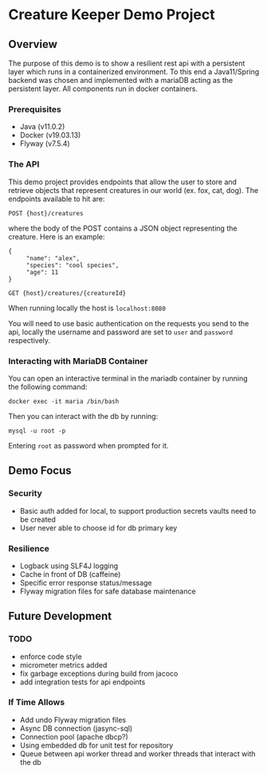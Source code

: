 # Creature Keeper Demo Project

## Overview

The purpose of this demo is to show a resilient rest api with a persistent layer which runs in a containerized 
environment.  To this end a Java11/Spring backend was chosen and implemented with a mariaDB acting as
the persistent layer.  All components run in docker containers.

### Prerequisites
* Java (v11.0.2)
* Docker (v19.03.13)
* Flyway (v7.5.4)

### The API

This demo project provides endpoints that allow the user to store and retrieve objects that represent
creatures in our world (ex. fox, cat, dog).  The endpoints available to hit are: 

`POST {host}/creatures`

where the body of the POST contains a JSON object representing the creature.  Here is an example:
```
{
     "name": "alex",
     "species": "cool species",
     "age": 11
}
```

`GET {host}/creatures/{creatureId}`

When running locally the host is `localhost:8080`

You will need to use basic authentication on the requests you send to the api, locally the username and
password are set to `user` and `password` respectively.

### Interacting with MariaDB Container
You can open an interactive terminal in the mariadb container by running the following command:

```docker exec -it maria /bin/bash```

Then you can interact with the db by running: 

```mysql -u root -p```

Entering `root` as password when prompted for it. 

## Demo Focus

### Security
* Basic auth added for local, to support production secrets vaults need to be created
* User never able to choose id for db primary key

### Resilience
* Logback using SLF4J logging 
* Cache in front of DB (caffeine)
* Specific error response status/message
* Flyway migration files for safe database maintenance 

## Future Development

### TODO
* enforce code style
* micrometer metrics added
* fix garbage exceptions during build from jacoco
* add integration tests for api endpoints

### If Time Allows
* Add undo Flyway migration files
* Async DB connection (jasync-sql)
* Connection pool (apache dbcp?)
* Using embedded db for unit test for repository
* Queue between api worker thread and worker threads that interact with the db




